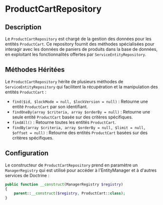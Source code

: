 # ProductCartRepository

## Description
Le `ProductCartRepository` est chargé de la gestion des données pour les entités `ProductCart`. Ce repository fournit des méthodes spécialisées pour interagir avec les données de paniers de produits dans la base de données, en exploitant les fonctionnalités offertes par `ServiceEntityRepository`.

## Méthodes Héritées
Le `ProductCartRepository` hérite de plusieurs méthodes de `ServiceEntityRepository` qui facilitent la récupération et la manipulation des entités `ProductCart` :

- `find($id, $lockMode = null, $lockVersion = null)` : Retourne une entité `ProductCart` par son identifiant.
- `findOneBy(array $criteria, array $orderBy = null)` : Retourne une seule entité `ProductCart` basée sur des critères spécifiques.
- `findAll()` : Retourne toutes les entités `ProductCart`.
- `findBy(array $criteria, array $orderBy = null, $limit = null, $offset = null)` : Retourne des entités `ProductCart` basées sur des critères spécifiques.

## Configuration
Le constructeur de `ProductCartRepository` prend en paramètre un `ManagerRegistry` qui est utilisé pour accéder à l'EntityManager et à d'autres services de Doctrine :

```php
public function __construct(ManagerRegistry $registry)
{
    parent::__construct($registry, ProductCart::class);
}
```